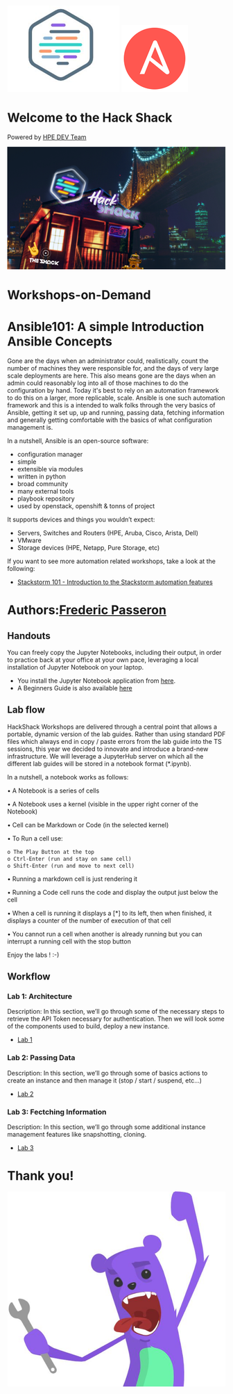 ![HPEDEVlogo](Pictures/hpedevlogo-NB.JPG)         ![Ansible](Pictures/Ansiblelogo.png)

# Welcome to the Hack Shack
Powered by [HPE DEV Team](https://hpedev.io)

<p align="center">
  <img src="Pictures/hackshackdisco.png">
  
</p>

# Workshops-on-Demand

# Ansible101: A simple Introduction Ansible Concepts

Gone are the days when an administrator could, realistically, count the number of machines they were responsible for, and the days of very large scale deployments are here. This also means gone are the days when an admin could reasonably log into all of those machines to do the configuration by hand. Today it's best to rely on an automation framework to do this on a larger, more replicable, scale. Ansible is one such automation framework and this is a intended to walk folks through the very basics of Ansible, getting it set up, up and running, passing data, fetching information and generally getting comfortable with the basics of what configuration management is.

In a nutshell, Ansible is an open-source software:
* configuration manager
* simple
* extensible via modules
* written in python
* broad community
* many external tools
* playbook repository
* used by openstack, openshift & tonns of project

It supports devices and things you wouldn’t expect:
* Servers, Switches and Routers (HPE, Aruba, Cisco, Arista, Dell)
* VMware
* Storage devices (HPE, Netapp, Pure Storage, etc)

If you want to see more automation related workshops, take a look at the following:
* [Stackstorm 101 - Introduction to the Stackstorm automation features](https://hackshack.hpedev.io/workshop/21)


# Authors:[Frederic Passeron](mailto:frederic.passeron@hpe.com)    

## Handouts
You can freely copy the Jupyter Notebooks, including their output, in order to practice back at your office at your own pace, leveraging a local installation of Jupyter Notebook on your laptop.
- You install the Jupyter Notebook application from [here](https://jupyter.org/install). 
- A Beginners Guide is also available [here](https://jupyter-notebook-beginner-guide.readthedocs.io/en/latest/what_is_jupyter.html)


## Lab flow
HackShack Workshops are delivered through a central point that allows a portable, dynamic version of the lab guides. Rather than using standard PDF files which always end in copy / paste errors from the lab guide into the TS sessions, this year we decided to innovate and introduce a brand-new infrastructure. We will leverage a JupyterHub server on which all the different lab guides will be stored in a notebook format (*.ipynb).

In a nutshell, a notebook works as follows:

• A Notebook is a series of cells

• A Notebook uses a kernel (visible in the upper right corner of the Notebook)

• Cell can be Markdown or Code (in the selected kernel)

• To Run a cell use:

    o The Play Button at the top
    o Ctrl-Enter (run and stay on same cell)
    o Shift-Enter (run and move to next cell)
    
• Running a markdown cell is just rendering it

• Running a Code cell runs the code and display the output just below the cell

• When a cell is running it displays a [*] to its left, then when finished, it displays a counter of the number of execution of that cell

• You cannot run a cell when another is already running but you can interrupt a running cell with the stop button

Enjoy the labs ! :-)


## Workflow

### Lab 1: Architecture
Description: In this section, we’ll go through some of the necessary steps to retrieve the API Token necessary for authentication. Then we will look some of the components used to build, deploy a new instance.
* [Lab 1](1-WKSHP-Ansible101-Architecture.ipynb)

### Lab 2: Passing Data
Description: In this section, we’ll go through some of basics actions to create an instance and then manage it (stop / start / suspend, etc...)
* [Lab 2](2-WKSHP-Ansible101-Passing-Data.ipynb)

### Lab 3: Fectching Information
Description: In this section, we’ll go through some additional instance management features like snapshotting, cloning.
* [Lab 3](3-WKSHP-Ansible101-Fetching-Information.ipynb)


# Thank you!
![grommet.JPG](Pictures/grommet.JPG)
